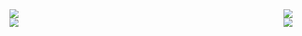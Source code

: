 <img  style="float: left; max-width: 49%" src="https://github-readme-stats.vercel.app/api?username=drypycode&count_private=true&theme=vue-dark">

<img style="float: right;max-width: 49%" src="https://github-readme-stats.vercel.app/api/top-langs/?username=drypycode&count_private=true&layout=compact&theme=vue-dark">

<br/>

<img style="float: left;max-width: 49%" src="https://github-readme-stats.vercel.app/api/pin/?username=drypycode&repo=s3-music-server&theme=vue-dark">

<img style="float: right;max-width: 49%" src="https://github-readme-stats.vercel.app/api/pin/?username=drypycode&repo=zelle-python&theme=vue-dark">

<!--
**drypycode/drypycode** is a ✨ _special_ ✨ repository because its `README.md` (this file) appears on your GitHub profile.

Here are some ideas to get you started:

- 🔭 I’m currently working on ...
- 🌱 I’m currently learning ...
- 👯 I’m looking to collaborate on ...
- 🤔 I’m looking for help with ...
- 💬 Ask me about ...
- 📫 How to reach me: ...
- 😄 Pronouns: ...
- ⚡ Fun fact: ...
-->

